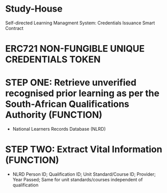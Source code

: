 # Study-House
Self-directed Learning Managment System: Credentials Issuance Smart Contract
# ERC721 NON-FUNGIBLE UNIQUE CREDENTIALS TOKEN
# STEP ONE: Retrieve unverified recognised prior learning as per the South-African Qualifications Authority (FUNCTION)
- National Learners Records Database (NLRD)
# STEP TWO: Extract Vital Information (FUNCTION)
- NLRD Person ID; Qualification ID; Unit Standard/Course ID; Provider; Year Passed; Same for unit standards/courses independent of qualification
# 

